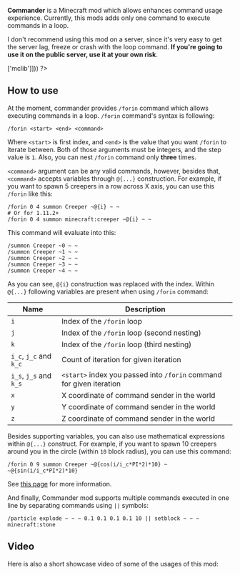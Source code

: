 <?php template('banner', $__data__) ?> 

<?php template('links', $__data__) ?> 

**Commander** is a Minecraft mod which allows enhances command usage experience. Currently, this mods adds only one command to execute commands in a loop. 

I don't recommend using this mod on a server, since it's very easy to get the server lag, freeze or crash with the loop command. **If you're going to use it on the public server, use it at your own risk**.

<?php template('install', array_merge($__data__, ['dependencies' => ['mclib']])) ?> 

## How to use

At the moment, commander provides `/forin` command which allows executing commands in a loop. `/forin` command's syntax is following:

    /forin <start> <end> <command>

Where `<start>` is first index, and `<end>` is the value that you want `/forin` to iterate between. Both of those arguments must be integers, and the step value is `1`. Also, you can nest `/forin` command only **three** times.

`<command>` argument can be any valid commands, however, besides that, `<command>` accepts variables through `@{...}` construction. For example, if you want to spawn 5 creepers in a row across X axis, you can use this `/forin` like this:

    /forin 0 4 summon Creeper ~@{i} ~ ~
    # Or for 1.11.2+
    /forin 0 4 summon minecraft:creeper ~@{i} ~ ~

This command will evaluate into this:

    /summon Creeper ~0 ~ ~
    /summon Creeper ~1 ~ ~
    /summon Creeper ~2 ~ ~
    /summon Creeper ~3 ~ ~
    /summon Creeper ~4 ~ ~

As you can see, `@{i}` construction was replaced with the index. Within `@{...}` following variables are present when using `/forin` command:

|Name|Description|
|-|-|
|`i`|Index of the `/forin` loop|
|`j`|Index of the `/forin` loop (second nesting)|
|`k`|Index of the `/forin` loop (third nesting)|
|`i_c`, `j_c` and `k_c`|Count of iteration for given iteration|
|`i_s`, `j_s` and `k_s`|`<start>` index you passed into `/forin` command for given iteration|
|`x`|X coordinate of command sender in the world|
|`y`|Y coordinate of command sender in the world|
|`z`|Z coordinate of command sender in the world|

Besides supporting variables, you can also use mathematical expressions within `@{...}` construct. For example, if you want to spawn 10 creepers around you in the circle (within `10` block radius), you can use this command:

    /forin 0 9 summon Creeper ~@{cos(i/i_c*PI*2)*10} ~ ~@{sin(i/i_c*PI*2)*10}

See [this page](https://github.com/mchorse/aperture/wiki/Math-Expressions) for more information. 

And finally, Commander mod supports multiple commands executed in one line by separating commands using `||` symbols:

    /particle explode ~ ~ ~ 0.1 0.1 0.1 0.1 10 || setblock ~ ~ ~ minecraft:stone

## Video

Here is also a short showcase video of some of the usages of this mod:

<?php echo youtube('R_Nnu-iLj1c', $domain) ?> 

<?php template('media', $__data__) ?> 

<?php template('bugs', $__data__) ?> 